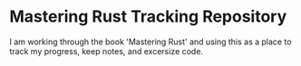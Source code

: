 # Mastering Rust Tracking Repository

I am working through the book 'Mastering Rust' and using this as a place to track my progress, keep notes, and excersize code.
